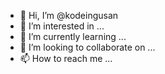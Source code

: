 - 👋 Hi, I’m @kodeingusan
- 👀 I’m interested in ...
- 🌱 I’m currently learning ...
- 💞️ I’m looking to collaborate on ...
- 📫 How to reach me ...

<!---
kodeingusan/kodeingusan is a ✨ special ✨ repository because its `README.md` (this file) appears on your GitHub profile.
You can click the Preview link to take a look at your changes.
--->
